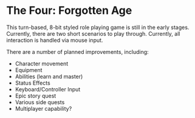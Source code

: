 # The Four: Forgotten Age

This turn-based, 8-bit styled role playing game is still in the early stages. Currently, there are two short scenarios to play through. Currently, all interaction is handled via mouse input.

There are a number of planned improvements, including:
* Character movement
* Equipment
* Abilities (learn and master)
* Status Effects
* Keyboard/Controller Input
* Epic story quest
* Various side quests
* Multiplayer capability?
